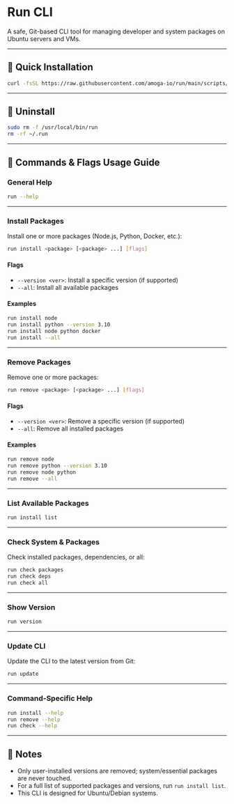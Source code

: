 # Run CLI

A safe, Git-based CLI tool for managing developer and system packages on Ubuntu servers and VMs.

---

## 🚀 Quick Installation

```bash
curl -fsSL https://raw.githubusercontent.com/amoga-io/run/main/scripts/install.sh | bash
```

---

## 🧹 Uninstall

```bash
sudo rm -f /usr/local/bin/run
rm -rf ~/.run
```

---

## 📖 Commands & Flags Usage Guide

### General Help

```bash
run --help
```

---

### Install Packages

Install one or more packages (Node.js, Python, Docker, etc.):

```bash
run install <package> [<package> ...] [flags]
```

#### Flags
- `--version <ver>`: Install a specific version (if supported)
- `--all`: Install all available packages

#### Examples
```bash
run install node
run install python --version 3.10
run install node python docker
run install --all
```

---

### Remove Packages

Remove one or more packages:

```bash
run remove <package> [<package> ...] [flags]
```

#### Flags
- `--version <ver>`: Remove a specific version (if supported)
- `--all`: Remove all installed packages

#### Examples
```bash
run remove node
run remove python --version 3.10
run remove node python
run remove --all
```

---

### List Available Packages

```bash
run install list
```

---

### Check System & Packages

Check installed packages, dependencies, or all:

```bash
run check packages
run check deps
run check all
```

---

### Show Version

```bash
run version
```

---

### Update CLI

Update the CLI to the latest version from Git:

```bash
run update
```

---

### Command-Specific Help

```bash
run install --help
run remove --help
run check --help
```

---

## 📝 Notes
- Only user-installed versions are removed; system/essential packages are never touched.
- For a full list of supported packages and versions, run `run install list`.
- This CLI is designed for Ubuntu/Debian systems.
